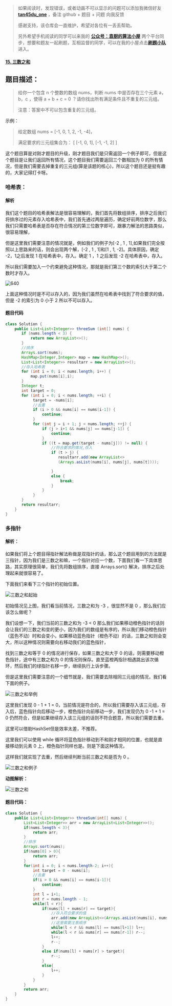 > 如果阅读时，发现错误，或者动画不可以显示的问题可以添加我微信好友  **[tan45du_one](https://raw.githubusercontent.com/tan45du/tan45du.github.io/master/个人微信.15egrcgqd94w.jpg)** ，备注  github  + 题目 + 问题  向我反馈
>
> 感谢支持，该仓库会一直维护，希望对各位有一丢丢帮助。
>
> 另外希望手机阅读的同学可以来我的 <u>[**公众号：袁厨的算法小屋**](https://raw.githubusercontent.com/tan45du/test/master/微信图片_20210320152235.2pthdebvh1c0.png)</u> 两个平台同步，想要和题友一起刷题，互相监督的同学，可以在我的小屋点击<u>[**刷题小队**](https://raw.githubusercontent.com/tan45du/test/master/微信图片_20210320152235.2pthdebvh1c0.png)</u>进入。 

#### [15. 三数之和](https://leetcode-cn.com/problems/3sum/)

## 题目描述：

> 给你一个包含 n 个整数的数组 nums，判断 nums 中是否存在三个元素 a，b，c ，使得 a + b + c = 0 ？请你找出所有满足条件且不重复的三元组。
>
> 注意：答案中不可以包含重复的三元组。 

示例：

> 给定数组 nums = [-1, 0, 1, 2, -1, -4]，
>
> 满足要求的三元组集合为：
> [
> [-1, 0, 1],
> [-1, -1, 2]
> ]

这个题目算是对刚才题目的升级，刚才题目我们是只需返回一个例子即可，但是这个题目是让我们返回所有情况，这个题目我们需要返回三个数相加为 0 的所有情况，但是我们需要去掉重复的三元组(算是该题的核心)，所以这个题目还是挺有趣的，大家记得打卡呀。

### 哈希表：

#### 解析

我们这个题目的哈希表解法是很容易理解的，我们首先将数组排序，排序之后我们将排序过的元素存入哈希表中，我们首先通过两层遍历，确定好前两位数字，那么我们只需要哈希表是否存在符合情况的第三位数字即可，跟暴力解法的思路类似，很容易理解，

但是这里我们需要注意的情况就是，例如我们的例子为[-2 , 1 , 1],如果我们完全按照以上思路来的话，则会出现两个解，[-2 , 1 , 1]和[1 , 1, -2]。具体原因，确定 -2，1之后发现 1 在哈希表中，存入。确定 1 ，1 之后发现 -2 在哈希表中，存入。

所以我们需要加入一个约束避免这种情况，那就是我们第三个数的索引大于第二个数时才存入。

![640](https://cdn.jsdelivr.net/gh/tan45du/tan45du.github.io.photo@master/photo/640.9tp5a5guhr0.png)

上面这种情况时是不可以存入的，因为我们虽然在哈希表中找到了符合要求的值，但是 -2 的索引为 0 小于 2 所以不可以存入。

#### 题目代码

```java
class Solution {
    public List<List<Integer>> threeSum (int[] nums) {
       if (nums.length < 3) {
           return new ArrayList<>();
       }
       //排序
       Arrays.sort(nums);
       HashMap<Integer,Integer> map = new HashMap<>();
       List<List<Integer>> resultarr = new ArrayList<>();
       //存入哈希表
       for (int i = 0; i < nums.length; i++) {
           map.put(nums[i],i);
       }
       Integer t;
       int target = 0;
       for (int i = 0; i < nums.length; ++i) {            
            target = -nums[i];
            //去重
            if (i > 0 && nums[i] == nums[i-1]) {
                continue;
            }
            for (int j = i + 1; j < nums.length; ++j) {
                if (j > i+1 && nums[j] == nums[j-1]) {
                    continue;
                }             
                if ((t = map.get(target - nums[j])) != null) {
                    //符合要求的情况,存入
                    if (t > j) {                      
                       resultarr.add(new ArrayList<>
                       (Arrays.asList(nums[i], nums[j], nums[t])));

                    } 
                    else {
                        break;
                    }                                                  
                }
            }
       }
       return resultarr;
    }
}
```



### 多指针

#### 解析：

如果我们将上个题目得指针解法称做是双指针的话，那么这个题目用到的方法就是三指针，因为我们是三数之和嘛，一个指针对应一个数，下面我们看一下具体思路，其实原理很简单，我们先将数组排序，直接 Arrays.sort() 解决，排序之后处理起来就很容易了。

下面我们来看下三个指针的初始位置。

![三数之和起始](https://cdn.jsdelivr.net/gh/tan45du/tan45du.github.io.photo@master/photo/三数之和起始.44vete07oy80.png)



初始情况见上图，我们看当前情况，三数之和为 -3 ，很显然不是 0 ，那么我们应该怎么做呢？

我们设想一下，我们当前的三数之和为 -3 < 0 那么我们如果移动橙色指针的话则会让我们的三数之和变的更小，因为我们的数组是有序的，所以我们移动橙色指针（蓝色不动）时和会变小，如果移动蓝色指针（橙色不动）的话，三数之和则会变大，所以这种情况则需要向右移动我们的蓝色指针，

找到三数之和等于 0 的情况进行保存，如果三数之和大于 0 的话，则需要移动橙色指针，途中有三数之和为 0 的情况则保存。直至蓝橙两指针相遇跳出该次循环，然后我们的绿指针右移一步，继续执行上诉步骤。

但是这里我们需要注意的一个细节就是，我们需要去除相同三元组的情况，我们看下面的例子。

![三数之和举例](https://cdn.jsdelivr.net/gh/tan45du/tan45du.github.io.photo@master/photo/三数之和举例.69b6nvlu4zc0.png)

这里我们发现 0 - 1 + 1 = 0，当前情况是符合的，所以我们需要存入该三元组，存入后，蓝色指针向后移动一步，橙色指针向前移动一步，我们发现仍为 0 -1 + 1 = 0 仍然符合，但是如果继续存入该三元组的话则不符合题意，所以我们需要去重。

这里可以借助HashSet但是效率太差，不推荐。

这里我们可以使用 while 循环将蓝色指针移动到不和刚才相同的位置，也就是直接移动到元素 0 上，橙色指针同样也是。则是下面这种情况，

这样我们就实现了去重，然后继续判断当前三数之和是否为 0 。

![三数之和例子](https://cdn.jsdelivr.net/gh/tan45du/tan45du.github.io.photo@master/photo/三数之和例子.6c8xobhrieg0.png)

**动图解析：**

![三数之和](https://cdn.jsdelivr.net/gh/tan45du/tan45du.github.io.photo@master/photo/三数之和.5akhtx5y0g00.gif)

#### 题目代码：

```java
class Solution {
    public List<List<Integer>> threeSum(int[] nums) {
        List<List<Integer>> arr = new ArrayList<List<Integer>>();
        if(nums.length < 3){
            return arr;
        }
        //排序
        Arrays.sort(nums);
        if(nums[0] > 0){
            return arr;
        }
        for(int i = 0; i < nums.length-2; i++){
            int target = 0 - nums[i];
            //去重
            if(i > 0 && nums[i] == nums[i-1]){
                continue;
            }
            int l = i+1;
            int r = nums.length - 1;
            while(l < r){
                if(nums[l] + nums[r] == target){
                    //存入符合要求的值
                    arr.add(new ArrayList<>(Arrays.asList(nums[i], nums[l], nums[r])));
                    //这里需要注意顺序
                    while(l < r && nums[l] == nums[l+1]) l++; 
                    while(l < r && nums[r] == nums[r-1]) r--;            
                    l++;
                    r--;                   
                }
                else if(nums[l] + nums[r] > target){
                    r--;
                }
                else{
                    l++;
                }
            }
        }
        return arr;
    }
}
```

